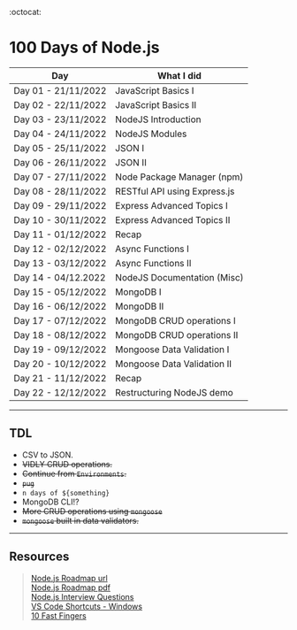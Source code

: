 :octocat:
# 100 Days of Node.js

Day|What I did
------------ | ------------- 
Day 01 - 21/11/2022| JavaScript Basics I
Day 02 - 22/11/2022| JavaScript Basics II
Day 03 - 23/11/2022| NodeJS Introduction
Day 04 - 24/11/2022| NodeJS Modules
Day 05 - 25/11/2022| JSON I
Day 06 - 26/11/2022| JSON II
Day 07 - 27/11/2022| Node Package Manager (npm)
Day 08 - 28/11/2022| RESTful API using Express.js
Day 09 - 29/11/2022| Express Advanced Topics I
Day 10 - 30/11/2022| Express Advanced Topics II
Day 11 - 01/12/2022| Recap
Day 12 - 02/12/2022| Async Functions I
Day 13 - 03/12/2022| Async Functions II
Day 14 - 04/12.2022| NodeJS Documentation (Misc)
Day 15 - 05/12/2022| MongoDB I
Day 16 - 06/12/2022| MongoDB II
Day 17 - 07/12/2022| MongoDB CRUD operations I
Day 18 - 08/12/2022| MongoDB CRUD operations II
Day 19 - 09/12/2022| Mongoose Data Validation I 
Day 20 - 10/12/2022| Mongoose Data Validation II
Day 21 - 11/12/2022| Recap
Day 22 - 12/12/2022| Restructuring NodeJS demo

___
## TDL

- CSV to JSON.
- ~~VIDLY CRUD operations.~~
- ~~Continue from `Environments`.~~
- ~~`pug`~~
- `n days of ${something}`
- MongoDB CLI!?
- ~~More CRUD operations using `mongoose`~~
- ~~`mongoose` built in data validators.~~
___
## Resources
><a href="https://roadmap.sh/nodejs" target="_blank">Node.js Roadmap url</a>  
><a href="Resources/NodeJS Roadmap.pdf" target="_blank">Node.js Roadmap pdf</a>  
><a href="Resources/NodeJS Interview Questions.pdf" target="_blank">Node.js Interview Questions</a>  
><a href="Resources/VSCode Keyboard Shortcuts Windows.pdf" target="_blank">VS Code Shortcuts - Windows</a>  
><a href="https://10fastfingers.com/widget/typingtest?dur=120&rand=1&words=about|above|add|after|again|air|all|almost|along|also|always|America|an|and|animal|another|answer|any|are|around|as|ask|at|away|back|be|because|been|before|began|begin|being|below|between|big|book|both|boy|but|by|call|came|can|car|carry|change|children|city|close|come|could|country|cut|day|did|different|do|does|don%27t|down|each|earth|eat|end|enough|even|every|example|eye|face|family|far|father|feet|few|find|first|follow|food|for|form|found|four|from|get|girl|give|go|good|got|great|group|grow|had|hand|hard|has|have|he|head|hear|help|her|here|high|him|his|home|house|how|idea|if|important|in|Indian|into|is|it|its|it%27s|just|keep|kind|know|land|large|last|later|learn|leave|left|let|letter|life|light|like|line|list|little|live|long|look|made|make|man|many|may|me|mean|men|might|mile|miss|more|most|mother|mountain|move|much|must|my|name|near|need|never|new|next|night|no|not|now|number|of|off|often|oil|old|on|once|one|only|open|or|other|our|out|over|own|page|paper|part|people|picture|place|plant|play|point|put|question|quick|quickly|quite|read|really|right|river|run|said|same|saw|say|school|sea|second|see|seem|sentence|set|she|should|show|side|small|so|some|something|sometimes|song|soon|sound|spell|start|state|still|stop|story|study|such|take|talk|tell|than|that|the|their|them|then|there|these|they|thing|think|this|those|thought|three|through|time|to|together|too|took|tree|try|turn|two|under|until|up|us|use|very|walk|want|was|watch|water|way|we|well|went|were|what|when|where|which|while|white|who|why|will|with|without|word|work|world|would|write|year|you|young|your|;|.|%27|%22|,|(|)|{|}|[|]|=|$|*|1|2|3|4|5|6|7|8|9|0|abstract|break|char|debugger|double|export|finally|goto|in|let|null|public|super|throw|try|volatile|arguments|byte|class|default|else|extends|float|implements|instanceof|long|package|return|switch|throws|typeof|while|await|case|const|delete|enum|false|for|if|int|native|private|short|sync|async|transient|var|with|boolean|catch|continue|do|eval|final|function|import|interface|new|protected|static|this|true|void|yeild|" target="_blank">10 Fast Fingers</a>

